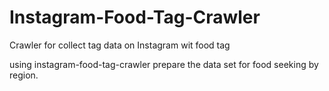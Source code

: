 # Instagram-Food-Tag-Crawler
Crawler for collect tag data on Instagram wit food tag


using instagram-food-tag-crawler prepare the data set for food seeking by region.
